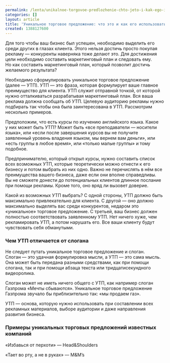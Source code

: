 ```yaml
---
permalink: /lenta/unikalnoe-torgovoe-predlozhenie-chto-jeto-i-kak-ego-ispolzovat
categories: []
layout: article
title: 'Уникальное торговое предложение: что это и как его использовать'
created: 1388127600
---
```

<p>Для того чтобы ваш бизнес был успешен, необходимо выделить его среди других в&nbsp;глазах клиента. Этого нельзя достичь просто покупая рекламу&nbsp;— конкуренты наверняка тоже делают это. Для достижения цели необходимо составить маркетинговый план и&nbsp;следовать ему. Но&nbsp;как составить маркетинговый план, который позволит достичь желаемого результата?</p>
<p>Необходимо сформулировать уникальное торговое предложение (далее&nbsp;— УТП). УТП&nbsp;— это фраза, которая формулирует ваше главное преимущество для клиента. УТП служит отправной точкой, от&nbsp;которой нужно отталкиваться разрабатывая маркетинговый план. Вся ваша реклама должна сообщать об&nbsp;УТП. Целевую аудиторию рекламы нужно подбирать так чтобы она была заинтересована в&nbsp;УТП. Рассмотрим несколько примеров.</p>
<!--break-->
<p>Предположим, что есть курсы по&nbsp;изучению английского языка. Какое у&nbsp;них может быть УТП? Может быть «все преподаватели&nbsp;— носители языка», или «если после завершения курсов вы&nbsp;не&nbsp;получите заявленный уровень владения языком, мы&nbsp;вернем вам деньги», или «есть группы в&nbsp;любое время», или «только малые группы» и&nbsp;тому подобное.</p>
<p>Предпринимателю, который открыл курсы, нужно составить список всех возможных УТП, которые теоретически можно отнести к&nbsp;его бизнесу и&nbsp;потом выбрать из&nbsp;них одно. Важно не&nbsp;перечислять в&nbsp;нём все преимущества вашего бизнеса, даже если они вполне справедливы. Вы&nbsp;не&nbsp;сможете донести до&nbsp;потенциальных клиентов длинное послание при помощи рекламы. Кроме того, оно вряд&nbsp;ли вызовет доверие.</p>
<p>Какой из&nbsp;возможных УТП выбрать? С&nbsp;одной стороны, УТП должно быть максимально привлекательно для клиента. С&nbsp;другой&nbsp;— оно должно максимально выделять вас среди конкурентов, недаром это «уникальное» торговое предложение. С&nbsp;третьей, ваш бизнес должен полностью соответствовать заявленному УТП. Нет ничего хуже, чем рекламировать УТП, а&nbsp;потом нарушать его. Все ваши клиенту будут чувствовать себя обманутыми.</p>
<h3>Чем УТП отличается от&nbsp;слогана</h3>
<p>Не&nbsp;следует путать уникальное торговое предложение и&nbsp;слоган. Слоган&nbsp;— это удачная формулировка мысли, а&nbsp;УТП&nbsp;— это сама мысль. Она может быть передана разными средствами, как при помощи слогана, так и&nbsp;при помощи абзаца текста или тридцатисекундного видеоролика.</p>
<p>Слоган может не&nbsp;иметь ничего общего с&nbsp;УТП, как например слоган Газпрома «Мечты сбываются». Уникальное торговое предложение Газпрома звучало&nbsp;бы приблизительно так: «мы&nbsp;продаем газ».</p>
<p>УТП&nbsp;— основа, которую нужно использовать при составлении всех рекламных материалов, выборе аудитории и&nbsp;даже направления развития бизнеса.</p>
<h3>Примеры уникальных торговых предложений известных компаний</h3>
<p>«Избавься от&nbsp;перхоти»&nbsp;— Head&amp;Shoulders</p>
<p>«Тает во&nbsp;рту, а&nbsp;не&nbsp;в&nbsp;руках»&nbsp;— M&amp;M’s</p>
